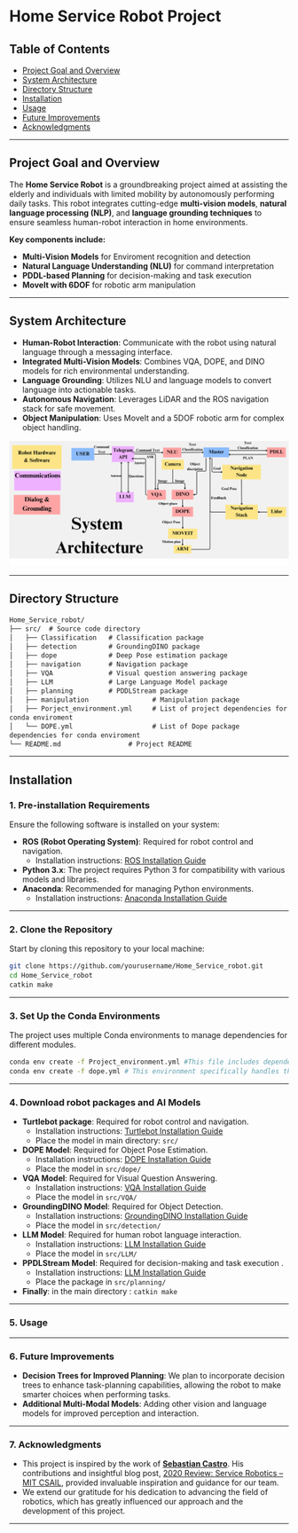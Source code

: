 # Home Service Robot Project

## Table of Contents
- [Project Goal and Overview](#project-overview)
- [System Architecture](#system-architecture)
- [Directory Structure](#directory-structure)
- [Installation](#installation)
- [Usage](#usage)
- [Future Improvements](#future-Improvements)
- [Acknowledgments](#acknowledgments)
---

## Project Goal and Overview

The **Home Service Robot** is a groundbreaking project aimed at assisting the elderly and individuals with limited mobility by autonomously performing daily tasks. This robot integrates cutting-edge **multi-vision models**, **natural language processing (NLP)**, and **language grounding techniques** to ensure seamless human-robot interaction in home environments.

**Key components include:**
- **Multi-Vision Models** for Enviroment recognition and detection
- **Natural Language Understanding (NLU)** for command interpretation
- **PDDL-based Planning** for decision-making and task execution
- **MoveIt with 6DOF** for robotic arm manipulation

---

## System Architecture

- **Human-Robot Interaction**: Communicate with the robot using natural language through a messaging interface.
- **Integrated Multi-Vision Models**: Combines VQA, DOPE, and DINO models for rich environmental understanding.
- **Language Grounding**: Utilizes NLU and language models to convert language into actionable tasks.
- **Autonomous Navigation**: Leverages LiDAR and the ROS navigation stack for safe movement.
- **Object Manipulation**: Uses MoveIt and a 5DOF robotic arm for complex object handling.

![System Architecture](./System-arch.png)

---
## Directory Structure
```
Home_Service_robot/
├── src/  # Source code directory
│   ├── Classification   # Classification package
│   ├── detection        # GroundingDINO package
│   ├── dope             # Deep Pose estimation package
│   ├── navigation       # Navigation package
│   ├── VQA              # Visual question answering package
│   ├── LLM              # Large Language Model package
│   ├── planning         # PDDLStream package
│   ├── manipulation                # Manipulation package
│   ├── Porject_environment.yml     # List of project dependencies for conda enviroment
│   └── DOPE.yml                    # List of Dope package dependencies for conda enviroment                 
└── README.md                 # Project README
```
---
## Installation

### 1. Pre-installation Requirements

Ensure the following software is installed on your system:
- **ROS (Robot Operating System)**: Required for robot control and navigation.
  - Installation instructions: [ROS Installation Guide](http://wiki.ros.org/ROS/Installation)
- **Python 3.x**: The project requires Python 3 for compatibility with various models and libraries.
- **Anaconda**: Recommended for managing Python environments.
  - Installation instructions: [Anaconda Installation Guide](https://docs.anaconda.com/anaconda/install/)
--- 
### 2. Clone the Repository

Start by cloning this repository to your local machine:
```bash
git clone https://github.com/yourusername/Home_Service_robot.git
cd Home_Service_robot
catkin make 
```
---
### 3. Set Up the Conda Environments

The project uses multiple Conda environments to manage dependencies for different modules.
```bash
conda env create -f Project_environment.yml #This file includes dependencies for NLP, navigation, and general utilities.
conda env create -f dope.yml # This environment specifically handles the DOPE (Deep Object Pose Estimation) model dependencies.
```
---
### 4.  Download robot packages and AI Models

- **Turtlebot package**: Required for robot control and navigation.
  - Installation instructions: [Turtlebot Installation Guide](https://github.com/turtlebot)
  - Place the model in main directory: ``` src/ ```
- **DOPE Model**: Required for Object Pose Estimation.
  - Installation instructions: [DOPE Installation Guide](https://github.com/NVlabs/Deep_Object_Pose)
  - Place the model in ``` src/dope/ ```
- **VQA Model**: Required for Visual Question Answering.
  - Installation instructions: [VQA Installation Guide](https://github.com/dandelin/ViLT)
  - Place the model in ``` src/VQA/ ```
- **GroundingDINO Model**: Required for Object Detection.
  - Installation instructions: [GroundingDINO Installation Guide](https://github.com/IDEA-Research/GroundingDINO)
  - Place the model in ``` src/detection/ ```
- **LLM Model**: Required for human robot language interaction.
  - Installation instructions: [LLM Installation Guide](https://github.com/tincans-ai/gazelle)
  - Place the model in ``` src/LLM/ ```
- **PPDLStream Model**: Required for decision-making and task execution .
  - Installation instructions: [LLM Installation Guide](https://github.com/caelan/pddlstream)
  - Place the package in ``` src/planning/ ```
-  **Finally**: in the main directory : ```catkin make ```

---
### 5.  Usage
---
### 6.  Future Improvements

 - **Decision Trees for Improved Planning**: We plan to incorporate decision trees to enhance task-planning capabilities, allowing the       robot to make smarter choices when performing tasks.
 - **Additional Multi-Modal Models**: Adding other vision and language models for improved perception and interaction.

---
### 7.  Acknowledgments


  - This project is inspired by the work of [**Sebastian Castro**](https://github.com/sea-bass). His contributions and insightful blog       post, [2020 Review: Service Robotics – MIT CSAIL](https://roboticseabass.com/2020/12/30/2020-review-service-robotics-mit-csail/),       provided invaluable inspiration and guidance for our team.
  - We extend our gratitude for his dedication to advancing the field of robotics, which has greatly influenced our approach and the         development of this project.

---
    
    
